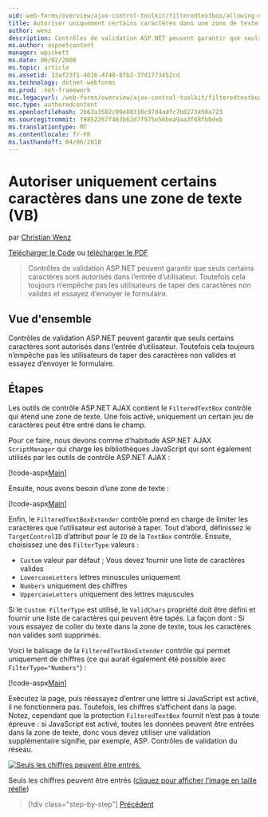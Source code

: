 ```yaml
---
uid: web-forms/overview/ajax-control-toolkit/filteredtextbox/allowing-only-certain-characters-in-a-text-box-vb
title: Autoriser uniquement certains caractères dans une zone de texte (VB) | Documents Microsoft
author: wenz
description: Contrôles de validation ASP.NET peuvent garantir que seuls certains caractères sont autorisés dans l’entrée d’utilisateur. Toutefois cela toujours n’empêche pas les utilisateurs de la saisie non valides...
ms.author: aspnetcontent
manager: wpickett
ms.date: 06/02/2008
ms.topic: article
ms.assetid: 33af23f1-4016-4740-8fb2-37d1773452cd
ms.technology: dotnet-webforms
ms.prod: .net-framework
msc.legacyurl: /web-forms/overview/ajax-control-toolkit/filteredtextbox/allowing-only-certain-characters-in-a-text-box-vb
msc.type: authoredcontent
ms.openlocfilehash: 2b63a3582c09e08310c97d4adfc7b8273458a723
ms.sourcegitcommit: f8852267f463b62d7f975e56bea9aa3f68fbbdeb
ms.translationtype: MT
ms.contentlocale: fr-FR
ms.lasthandoff: 04/06/2018
---
```

<a name="allowing-only-certain-characters-in-a-text-box-vb"></a>Autoriser uniquement certains caractères dans une zone de texte (VB)
====================
par [Christian Wenz](https://github.com/wenz)

[Télécharger le Code](http://download.microsoft.com/download/4/c/2/4c2def7a-0d23-4055-91f9-1f18504167d7/FilteredTextBox0.vb.zip) ou [télécharger le PDF](http://download.microsoft.com/download/b/6/a/b6ae89ee-df69-4c87-9bfb-ad1eb2b23373/filteredtextbox0VB.pdf)

> Contrôles de validation ASP.NET peuvent garantir que seuls certains caractères sont autorisés dans l’entrée d’utilisateur. Toutefois cela toujours n’empêche pas les utilisateurs de taper des caractères non valides et essayez d’envoyer le formulaire.


## <a name="overview"></a>Vue d'ensemble

Contrôles de validation ASP.NET peuvent garantir que seuls certains caractères sont autorisés dans l’entrée d’utilisateur. Toutefois cela toujours n’empêche pas les utilisateurs de taper des caractères non valides et essayez d’envoyer le formulaire.

## <a name="steps"></a>Étapes

Les outils de contrôle ASP.NET AJAX contient le `FilteredTextBox` contrôle qui étend une zone de texte. Une fois activé, uniquement un certain jeu de caractères peut être entré dans le champ.

Pour ce faire, nous devons comme d’habitude ASP.NET AJAX `ScriptManager` qui charge les bibliothèques JavaScript qui sont également utilisés par les outils de contrôle ASP.NET AJAX :

[!code-aspx[Main](allowing-only-certain-characters-in-a-text-box-vb/samples/sample1.aspx)]

Ensuite, nous avons besoin d’une zone de texte :

[!code-aspx[Main](allowing-only-certain-characters-in-a-text-box-vb/samples/sample2.aspx)]

Enfin, le `FilteredTextBoxExtender` contrôle prend en charge de limiter les caractères que l’utilisateur est autorisé à taper. Tout d’abord, définissez le `TargetControlID` d’attribut pour le `ID` de la `TextBox` contrôle. Ensuite, choisissez une des `FilterType` valeurs :

- `Custom` valeur par défaut ; Vous devez fournir une liste de caractères valides
- `LowercaseLetters` lettres minuscules uniquement
- `Numbers` uniquement des chiffres
- `UppercaseLetters` uniquement des lettres majuscules

Si le `Custom FilterType` est utilisé, le `ValidChars` propriété doit être défini et fournir une liste de caractères qui peuvent être tapés. La façon dont : Si vous essayez de coller du texte dans la zone de texte, tous les caractères non valides sont supprimés.

Voici le balisage de la `FilteredTextBoxExtender` contrôle qui permet uniquement de chiffres (ce qui aurait également été possible avec `FilterType="Numbers"`) :

[!code-aspx[Main](allowing-only-certain-characters-in-a-text-box-vb/samples/sample3.aspx)]

Exécutez la page, puis réessayez d’entrer une lettre si JavaScript est activé, il ne fonctionnera pas. Toutefois, les chiffres s’affichent dans la page. Notez, cependant que la protection `FilteredTextBox` fournit n’est pas à toute épreuve : si JavaScript est activé, toutes les données peuvent être entrées dans la zone de texte, donc vous devez utiliser une validation supplémentaire signifie, par exemple, ASP. Contrôles de validation du réseau.


[![Seuls les chiffres peuvent être entrés.](allowing-only-certain-characters-in-a-text-box-vb/_static/image2.png)](allowing-only-certain-characters-in-a-text-box-vb/_static/image1.png)

Seuls les chiffres peuvent être entrés ([cliquez pour afficher l’image en taille réelle](allowing-only-certain-characters-in-a-text-box-vb/_static/image3.png))

> [!div class="step-by-step"]
> [Précédent](allowing-only-certain-characters-in-a-text-box-cs.md)
